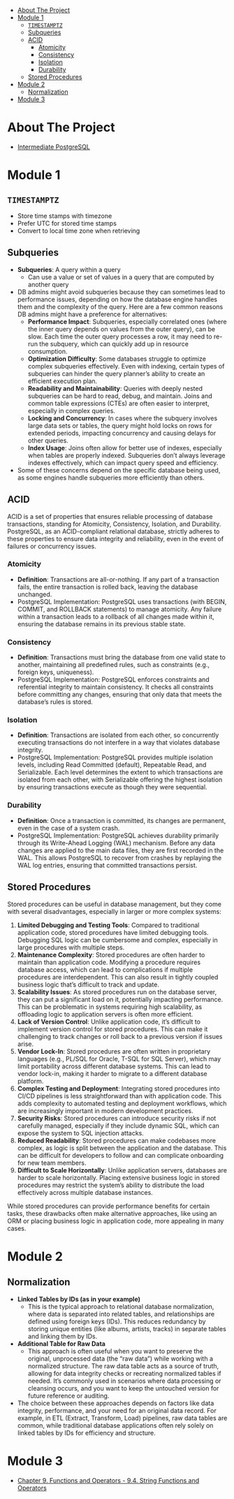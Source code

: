 - [About The Project](#about-the-project)
- [Module 1](#module-1)
  - [`TIMESTAMPTZ`](#timestamptz)
  - [Subqueries](#subqueries)
  - [ACID](#acid)
    - [Atomicity](#atomicity)
    - [Consistency](#consistency)
    - [Isolation](#isolation)
    - [Durability](#durability)
  - [Stored Procedures](#stored-procedures)
- [Module 2](#module-2)
  - [Normalization](#normalization)
- [Module 3](#module-3)

# About The Project

- [Intermediate PostgreSQL](https://www.coursera.org/learn/intermediate-postgresql)

# Module 1

## `TIMESTAMPTZ`

- Store time stamps with timezone
- Prefer UTC for stored time stamps
- Convert to local time zone when retrieving

## Subqueries

- **Subqueries**: A query within a query
  - Can use a value or set of values in a query that are computed by another query
- DB admins might avoid subqueries because they can sometimes lead to performance issues, depending on how the database engine handles them and the complexity of the query. Here are a few common reasons DB admins might have a preference for alternatives:
  - **Performance Impact**: Subqueries, especially correlated ones (where the inner query depends on values from the outer query), can be slow. Each time the outer query processes a row, it may need to re-run the subquery, which can quickly add up in resource consumption.
  - **Optimization Difficulty**: Some databases struggle to optimize complex subqueries effectively. Even with indexing, certain types of subqueries can hinder the query planner’s ability to create an efficient execution plan.
  - **Readability and Maintainability**: Queries with deeply nested subqueries can be hard to read, debug, and maintain. Joins and common table expressions (CTEs) are often easier to interpret, especially in complex queries.
  - **Locking and Concurrency**: In cases where the subquery involves large data sets or tables, the query might hold locks on rows for extended periods, impacting concurrency and causing delays for other queries.
  - **Index Usage**: Joins often allow for better use of indexes, especially when tables are properly indexed. Subqueries don’t always leverage indexes effectively, which can impact query speed and efficiency.
- Some of these concerns depend on the specific database being used, as some engines handle subqueries more efficiently than others.

## ACID

ACID is a set of properties that ensures reliable processing of database transactions, standing for Atomicity, Consistency, Isolation, and Durability. PostgreSQL, as an ACID-compliant relational database, strictly adheres to these properties to ensure data integrity and reliability, even in the event of failures or concurrency issues.

### Atomicity

- **Definition**: Transactions are all-or-nothing. If any part of a transaction fails, the entire transaction is rolled back, leaving the database unchanged.
- PostgreSQL Implementation: PostgreSQL uses transactions (with BEGIN, COMMIT, and ROLLBACK statements) to manage atomicity. Any failure within a transaction leads to a rollback of all changes made within it, ensuring the database remains in its previous stable state.

### Consistency

- **Definition**: Transactions must bring the database from one valid state to another, maintaining all predefined rules, such as constraints (e.g., foreign keys, uniqueness).
- PostgreSQL Implementation: PostgreSQL enforces constraints and referential integrity to maintain consistency. It checks all constraints before committing any changes, ensuring that only data that meets the database’s rules is stored.

### Isolation

- **Definition**: Transactions are isolated from each other, so concurrently executing transactions do not interfere in a way that violates database integrity.
- PostgreSQL Implementation: PostgreSQL provides multiple isolation levels, including Read Committed (default), Repeatable Read, and Serializable. Each level determines the extent to which transactions are isolated from each other, with Serializable offering the highest isolation by ensuring transactions execute as though they were sequential.

### Durability

- **Definition**: Once a transaction is committed, its changes are permanent, even in the case of a system crash.
- PostgreSQL Implementation: PostgreSQL achieves durability primarily through its Write-Ahead Logging (WAL) mechanism. Before any data changes are applied to the main data files, they are first recorded in the WAL. This allows PostgreSQL to recover from crashes by replaying the WAL log entries, ensuring that committed transactions persist.

## Stored Procedures

Stored procedures can be useful in database management, but they come with several disadvantages, especially in larger or more complex systems:

1. **Limited Debugging and Testing Tools**: Compared to traditional application code, stored procedures have limited debugging tools. Debugging SQL logic can be cumbersome and complex, especially in large procedures with multiple steps.
2. **Maintenance Complexity**: Stored procedures are often harder to maintain than application code. Modifying a procedure requires database access, which can lead to complications if multiple procedures are interdependent. This can also result in tightly coupled business logic that’s difficult to track and update.
3. **Scalability Issues**: As stored procedures run on the database server, they can put a significant load on it, potentially impacting performance. This can be problematic in systems requiring high scalability, as offloading logic to application servers is often more efficient.
4. **Lack of Version Control**: Unlike application code, it’s difficult to implement version control for stored procedures. This can make it challenging to track changes or roll back to a previous version if issues arise.
5. **Vendor Lock-In**: Stored procedures are often written in proprietary languages (e.g., PL/SQL for Oracle, T-SQL for SQL Server), which may limit portability across different database systems. This can lead to vendor lock-in, making it harder to migrate to a different database platform.
6. **Complex Testing and Deployment**: Integrating stored procedures into CI/CD pipelines is less straightforward than with application code. This adds complexity to automated testing and deployment workflows, which are increasingly important in modern development practices.
7. **Security Risks**: Stored procedures can introduce security risks if not carefully managed, especially if they include dynamic SQL, which can expose the system to SQL injection attacks.
8. **Reduced Readability**: Stored procedures can make codebases more complex, as logic is split between the application and the database. This can be difficult for developers to follow and can complicate onboarding for new team members.
9. **Difficult to Scale Horizontally**: Unlike application servers, databases are harder to scale horizontally. Placing extensive business logic in stored procedures may restrict the system’s ability to distribute the load effectively across multiple database instances.

While stored procedures can provide performance benefits for certain tasks, these drawbacks often make alternative approaches, like using an ORM or placing business logic in application code, more appealing in many cases.

# Module 2

## Normalization

- **Linked Tables by IDs (as in your example)**
  - This is the typical approach to relational database normalization, where data is separated into related tables, and relationships are defined using foreign keys (IDs). This reduces redundancy by storing unique entities (like albums, artists, tracks) in separate tables and linking them by IDs.
- **Additional Table for Raw Data**
  - This approach is often useful when you want to preserve the original, unprocessed data (the “raw data”) while working with a normalized structure. The raw data table acts as a source of truth, allowing for data integrity checks or recreating normalized tables if needed. It’s commonly used in scenarios where data processing or cleansing occurs, and you want to keep the untouched version for future reference or auditing.
- The choice between these approaches depends on factors like data integrity, performance, and your need for an original data record. For example, in ETL (Extract, Transform, Load) pipelines, raw data tables are common, while traditional database applications often rely solely on linked tables by IDs for efficiency and structure.

# Module 3

- [Chapter 9. Functions and Operators - 9.4. String Functions and Operators](https://www.postgresql.org/docs/17/functions-string.html)

